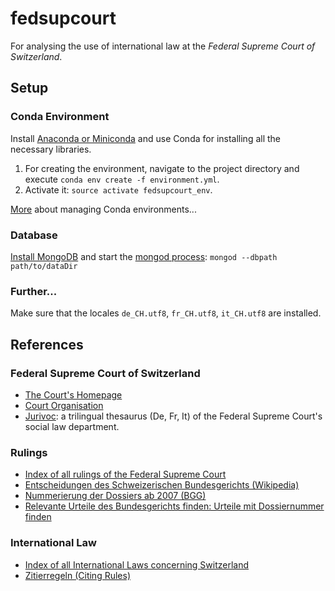 # fedsupcourt
For analysing the use of international law at the _Federal Supreme Court of Switzerland_.


## Setup
### Conda Environment
Install [Anaconda or Miniconda](https://www.continuum.io/downloads) and use Conda for installing all the necessary libraries.

1. For creating the environment, navigate to the project directory and execute `conda env create -f environment.yml`.
2. Activate it: `source activate fedsupcourt_env`.

[More](http://conda.pydata.org/docs/using/envs.html) about managing Conda environments...


### Database
[Install MongoDB](https://www.mongodb.com/download-center) and start the [mongod process](https://docs.mongodb.com/manual/tutorial/manage-mongodb-processes/?): `mongod --dbpath path/to/dataDir`


### Further...
Make sure that the locales `de_CH.utf8`, `fr_CH.utf8`, `it_CH.utf8` are installed.


## References
### Federal Supreme Court of Switzerland
- [The Court's Homepage](https://www.bger.ch/)
- [Court Organisation](http://www.bger.ch/gerichtsorganisation.pdf)
- [Jurivoc](http://www.bger.ch/index/juridiction/jurisdiction-inherit-template/jurisdiction-jurivoc-home/jurisdiction-jurivoc.htm): a trilingual thesaurus (De, Fr, It) of the Federal Supreme Court's social law department.


### Rulings
- [Index of all rulings of the Federal Supreme Court](http://relevancy.bger.ch/cgi-bin/IndexCGI?lang=de)
- [Entscheidungen des Schweizerischen Bundesgerichts (Wikipedia)](https://de.wikipedia.org/wiki/Entscheidungen_des_Schweizerischen_Bundesgerichts)
- [Nummerierung der Dossiers ab 2007 (BGG)](http://www.bger.ch/uebersicht_numm_dossiers_internet_d_ab_2007.pdf)
- [Relevante Urteile des Bundesgerichts finden: Urteile mit Dossiernummer finden](www.eurospider.com/fileadmin/pdf/SucheMitDossierNummer.pdf)


### International Law
- [Index of all International Laws concerning Switzerland](https://www.admin.ch/opc/de/classified-compilation/international.html)
- [Zitierregeln (Citing Rules)](http://www.bger.ch/01_zitierregeln_d.pdf)
